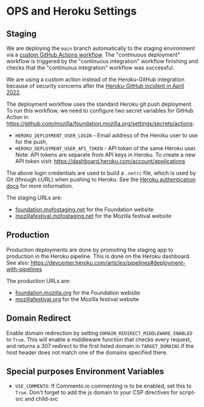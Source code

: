 # OPS and Heroku Settings

## Staging

We are deploying the `main` branch automatically to the staging environment via a [custom GitHub Actions workflow](https://github.com/mozilla/foundation.mozilla.org/blob/50ae3b68b00fcedda17d5f67d1fdfb6bca1a0f05/.github/workflows/continuous-deployment.yaml).
The "continuous deployment" workflow is triggered by the "continuous integration" workflow finishing and checks that the "continuous integration" workflow was successful.

We are using a custom action instead of the Heroku-GitHub integration because of security concerns after the [Heroku-GitHub incident in April 2022](https://status.heroku.com/incidents/2413).

The deployment workflow uses the standard Heroku git push deployment.
To run this workflow, we need to configure two secret variables for GitHub Action in https://github.com/mozilla/foundation.mozilla.org/settings/secrets/actions:

 * `HEROKU_DEPLOYMENT_USER_LOGIN` - Email address of the Heroku user to use for the push,
 * `HEROKU_DEPLOYMENT_USER_API_TOKEN` - API token of the same Heroku user. Note: API tokens are separate from API keys in Heroku. To create a new API token visit: https://dashboard.heroku.com/account/applications

The above login credentials are used to build a `.netrc` file, which is used by Git (through cURL) when pushing to Heroku.
See the [Heroku authentication docs](https://devcenter.heroku.com/articles/authentication) for more information.

The staging URLs are:

- [foundation.mofostaging.net](https://foundation.mofostaging.net) for the Foundation website
- [mozillafestival.mofostaging.net](https://mozillafestival.mofostaging.net) for the Mozilla festival website

## Production

Production deployments are done by promoting the staging app to production in the Heroku pipeline.
This is done on the Heroku dashboard.
See also: https://devcenter.heroku.com/articles/pipelines#deployment-with-pipelines

The production URLs are:

- [foundation.mozilla.org](https://foundation.mozilla.org) for the Foundation website
- [mozillafestival.org](https://www.mozillafestival.org/en/) for the Mozilla festival website

## Domain Redirect

Enable domain redirection by setting `DOMAIN_REDIRECT_MIDDLEWARE_ENABLED` to `True`. This will enable a middleware function that checks every request, and returns a 307 redirect to the first listed domain in `TARGET_DOMAINS` if the host header does not match one of the domains specified there.

## Special purposes Environment Variables

- `USE_COMMENTO`: If Commento.io commenting is to be enabled, set this to `True`. Don't forget to add the js domain to your CSP directives for script-src and child-src
